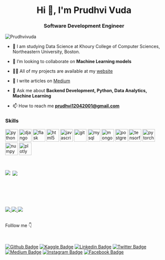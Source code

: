 <h1 align="center">Hi 👋, I'm Prudhvi Vuda</h1>
<h3 align="center">Software Development Engineer</h3>

<p align="left"> <img src="https://komarev.com/ghpvc/?username=Prudhvivuda" alt="Prudhvivuda" /> </p>

- 🔭 I am studying Data Science at Khoury College of Computer Sciences, Northeastern University, Boston.

- 👯 I’m looking to collaborate on **Machine Learning models**

- 👨‍💻 All of my projects are available at my [website](https://prudhvivuda.netlify.app)

- 📝 I write articles on [Medium](https://medium.com/@prudhvi12042001)

- 💬 Ask me about **Backend Development, Python, Data Analytics, Machine Learning**

- 📫 How to reach me **prudhvi12042001@gmail.com**


### Skills
<!-- BLOG-POST-LIST:START -->
<!-- BLOG-POST-LIST:END -->

<p align="left">
   <img src="https://www.vectorlogo.zone/logos/python/python-official.svg" alt="python" width="40" height="40"/> 
   
   <img src="https://www.vectorlogo.zone/logos/djangoproject/djangoproject-ar21.svg" alt="django" width="40" height="40"/> 
   <img src="https://www.vectorlogo.zone/logos/pocoo_flask/pocoo_flask-official.svg" alt="flask" width="40" height="40"/> 
   <img src="https://www.vectorlogo.zone/logos/w3_html5/w3_html5-ar21.svg" alt="html5" width="40" height="40"/> 
   <img src="https://www.vectorlogo.zone/logos/javascript/javascript-horizontal.svg" alt="javascript" width="40" height="40"/>
   
   <img src="https://www.vectorlogo.zone/logos/git-scm/git-scm-icon.svg" alt="git" width="40" height="40"/> 
    
   <img src="https://www.vectorlogo.zone/logos/mysql/mysql-official.svg" alt="mysql" width="40" height="40"/> 
   <img src="https://www.vectorlogo.zone/logos/mongodb/mongodb-ar21.svg" alt="mongodb" width="40" height="40"/>
   <img src="https://www.vectorlogo.zone/logos/postgresql/postgresql-horizontal.svg" alt="postgres" width="40" height="40"/>
   
   <img src="https://www.vectorlogo.zone/logos/tensorflow/tensorflow-icon.svg" alt="tensorflow" width="40" height="40"/> 
   <img src="https://www.vectorlogo.zone/logos/pytorch/pytorch-icon.svg" alt="pytorch" width="40" height="40"/> 
   <img src="https://www.vectorlogo.zone/logos/numpy/numpy-ar21.svg" alt="numpy" width="40" height="40"/> 
   <img src="https://www.vectorlogo.zone/logos/plotly/plotly-ar21.svg" alt="plotly" width="40" height="40"/>
</p>

<br>

<p><img align="left" src="https://github-readme-stats.vercel.app/api/top-langs/?username=Prudhvivuda&theme=dark&hide_langs_below=1" /></p>
<p>&nbsp;<img align="center" src="https://github-readme-stats.vercel.app/api?username=Prudhvivuda&&show_icons=true&title_color=ffffff&icon_color=bb2acf&text_color=daf7dc&bg_color=151515" /></p>

<div> 
<br><br><br><br><br>
<a href=https://www.gsyay.com>
   <img src=https://img.shields.io/badge/Mentor-YAY!-brightgreen>
</a>
<a href=https://www.linkedin.com/company/technocolabs>
   <img src=https://img.shields.io/badge/Data_Science_Intern-Technocolabs-brightgreen>
</a>
<a href=https://www.skyfilabs.com>
   <img src=https://img.shields.io/badge/Student_Leader-Skyfi_Labs-brightgreen>
</a>
</div>

<div>
<br><p>Folllow me 👇</p><br>
</div>

[![Github Badge](https://img.shields.io/badge/Follow-blue?style=social&logo=Github&link=https://github.com/Prudhvivuda)](https://github.com/Prudhvivuda)
[![Kaggle Badge](https://img.shields.io/badge/-Prudhvi%20Vuda-blue?style=social&logo=Kaggle&link=https://kaggle.com/prudhvivuda)](https://kaggle.com/prudhvivuda)
[![Linkedin Badge](https://img.shields.io/badge/-Prudhvi%20Vuda-blue?style=social&logo=Linkedin&logoColor=blue&link=https://www.linkedin.com/in/prudhvivuda/)](https://www.linkedin.com/in/prudhvivuda/)
[![Twitter Badge](http://img.shields.io/badge/-@VudaPrudhvi-1ca0f1?style=social&logo=twitter&logoColor=blue&link=https://twitter.com/VudaPrudhvi)](https://twitter.com/VudaPrudhvi)
[![Medium Badge](https://img.shields.io/badge/@PrudhviVuda-blue?style=social&logo=Medium&link=https://medium.com/@prudhvi12042001)](https://medium.com/@prudhvi12042001) 
[![Instagram Badge](https://img.shields.io/badge/-Prudhvi%20vuda-blue?style=social&logo=Instagram&link=https://www.instagram.com/prudhvivuda)](https://www.instagram.com/prudhvivuda)
[![Facebook Badge](https://img.shields.io/badge/-Prudhvi%20Vuda-blue?style=social&logo=Facebook&link=https://m.facebook.com/profile.php?id=100009614312031)](https://m.facebook.com/profile.php?id=100009614312031)

